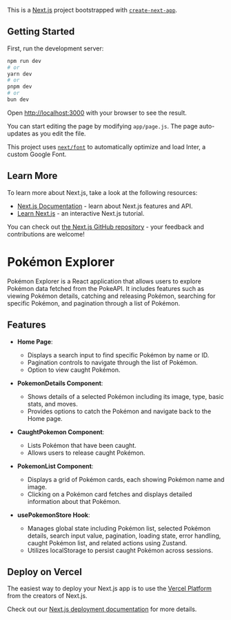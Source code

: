 This is a [Next.js](https://nextjs.org/) project bootstrapped with [`create-next-app`](https://github.com/vercel/next.js/tree/canary/packages/create-next-app).

## Getting Started

First, run the development server:

```bash
npm run dev
# or
yarn dev
# or
pnpm dev
# or
bun dev
```

Open [http://localhost:3000](http://localhost:3000) with your browser to see the result.

You can start editing the page by modifying `app/page.js`. The page auto-updates as you edit the file.

This project uses [`next/font`](https://nextjs.org/docs/basic-features/font-optimization) to automatically optimize and load Inter, a custom Google Font.

## Learn More

To learn more about Next.js, take a look at the following resources:

- [Next.js Documentation](https://nextjs.org/docs) - learn about Next.js features and API.
- [Learn Next.js](https://nextjs.org/learn) - an interactive Next.js tutorial.

You can check out [the Next.js GitHub repository](https://github.com/vercel/next.js/) - your feedback and contributions are welcome!
# Pokémon Explorer

Pokémon Explorer is a React application that allows users to explore Pokémon data fetched from the PokeAPI. It includes features such as viewing Pokémon details, catching and releasing Pokémon, searching for specific Pokémon, and pagination through a list of Pokémon.

## Features

- **Home Page**:
  - Displays a search input to find specific Pokémon by name or ID.
  - Pagination controls to navigate through the list of Pokémon.
  - Option to view caught Pokémon.

- **PokemonDetails Component**:
  - Shows details of a selected Pokémon including its image, type, basic stats, and moves.
  - Provides options to catch the Pokémon and navigate back to the Home page.

- **CaughtPokemon Component**:
  - Lists Pokémon that have been caught.
  - Allows users to release caught Pokémon.

- **PokemonList Component**:
  - Displays a grid of Pokémon cards, each showing Pokémon name and image.
  - Clicking on a Pokémon card fetches and displays detailed information about that Pokémon.

- **usePokemonStore Hook**:
  - Manages global state including Pokémon list, selected Pokémon details, search input value, pagination, loading state, error handling, caught Pokémon list, and related actions using Zustand.
  - Utilizes localStorage to persist caught Pokémon across sessions.


## Deploy on Vercel

The easiest way to deploy your Next.js app is to use the [Vercel Platform](https://vercel.com/new?utm_medium=default-template&filter=next.js&utm_source=create-next-app&utm_campaign=create-next-app-readme) from the creators of Next.js.

Check out our [Next.js deployment documentation](https://nextjs.org/docs/deployment) for more details.
